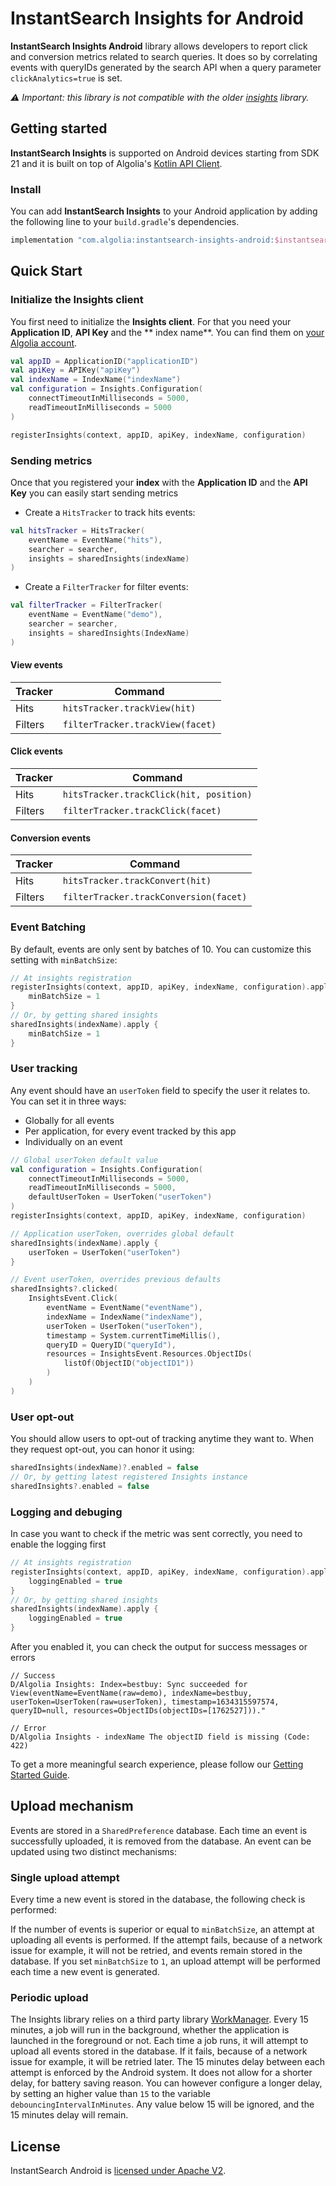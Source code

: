 # InstantSearch Insights for Android

**InstantSearch Insights Android** library allows developers to report click and conversion metrics related to search
queries. It does so by correlating events with queryIDs generated by the search API when a query
parameter `clickAnalytics=true` is set.

*⚠️ Important: this library is not compatible with the older [insights](instantsearch-android-insights) library.*

## Getting started

**InstantSearch Insights** is supported on Android devices starting from SDK 21 and it is built on top of
Algolia's [Kotlin API Client](https://github.com/algolia/algoliasearch-client-kotlin).

### Install

You can add **InstantSearch Insights** to your Android application by adding the following line to your `build.gradle`'s
dependencies.

```groovy
implementation "com.algolia:instantsearch-insights-android:$instantsearch_version"
```

## Quick Start

### Initialize the Insights client

You first need to initialize the **Insights client**. For that you need your **Application ID**, **API Key** and the **
index name**. You can find them on [your Algolia account](https://www.algolia.com/api-keys).

```kotlin
val appID = ApplicationID("applicationID")
val apiKey = APIKey("apiKey")
val indexName = IndexName("indexName")
val configuration = Insights.Configuration(
    connectTimeoutInMilliseconds = 5000,
    readTimeoutInMilliseconds = 5000
)

registerInsights(context, appID, apiKey, indexName, configuration)
```

### Sending metrics

Once that you registered your **index** with the **Application ID** and the **API Key** you can easily start sending
metrics

* Create a `HitsTracker` to track hits events:

```kotlin
val hitsTracker = HitsTracker(
    eventName = EventName("hits"),
    searcher = searcher,
    insights = sharedInsights(indexName)
)
```

* Create a `FilterTracker` for filter events:

```kotlin
val filterTracker = FilterTracker(
    eventName = EventName("demo"),
    searcher = searcher,
    insights = sharedInsights(IndexName)
)
```

#### View events

| Tracker | Command |
| --- | --- |
| Hits | `hitsTracker.trackView(hit)` |
| Filters | `filterTracker.trackView(facet)` |

#### Click events

| Tracker | Command |
| --- | --- |
| Hits | `hitsTracker.trackClick(hit, position)` |
| Filters | `filterTracker.trackClick(facet)` |

#### Conversion events

| Tracker | Command |
| --- | --- |
| Hits | `hitsTracker.trackConvert(hit)` |
| Filters | `filterTracker.trackConversion(facet)` |

### Event Batching

By default, events are only sent by batches of 10. You can customize this setting with `minBatchSize`:

```kotlin
// At insights registration
registerInsights(context, appID, apiKey, indexName, configuration).apply {
    minBatchSize = 1
}
// Or, by getting shared insights
sharedInsights(indexName).apply {
    minBatchSize = 1
}
```

### User tracking

Any event should have an `userToken` field to specify the user it relates to. You can set it in three ways:

- Globally for all events
- Per application, for every event tracked by this app
- Individually on an event

```kotlin
// Global userToken default value
val configuration = Insights.Configuration(
    connectTimeoutInMilliseconds = 5000,
    readTimeoutInMilliseconds = 5000,
    defaultUserToken = UserToken("userToken")
)
registerInsights(context, appID, apiKey, indexName, configuration)

// Application userToken, overrides global default
sharedInsights(indexName).apply {
    userToken = UserToken("userToken")
}

// Event userToken, overrides previous defaults
sharedInsights?.clicked(
    InsightsEvent.Click(
        eventName = EventName("eventName"),
        indexName = IndexName("indexName"),
        userToken = UserToken("userToken"),
        timestamp = System.currentTimeMillis(),
        queryID = QueryID("queryId"),
        resources = InsightsEvent.Resources.ObjectIDs(
            listOf(ObjectID("objectID1"))
        )
    )
)
```

### User opt-out

You should allow users to opt-out of tracking anytime they want to. When they request opt-out, you can honor it using:

```kotlin
sharedInsights(indexName)?.enabled = false
// Or, by getting latest registered Insights instance
sharedInsights?.enabled = false
```

### Logging and debuging

In case you want to check if the metric was sent correctly, you need to enable the logging first

```kotlin
// At insights registration
registerInsights(context, appID, apiKey, indexName, configuration).apply {
    loggingEnabled = true
}
// Or, by getting shared insights
sharedInsights(indexName).apply {
    loggingEnabled = true
}
```

After you enabled it, you can check the output for success messages or errors

```
// Success
D/Algolia Insights: Index=bestbuy: Sync succeeded for View(eventName=EventName(raw=demo), indexName=bestbuy, userToken=UserToken(raw=userToken), timestamp=1634315597574, queryID=null, resources=ObjectIDs(objectIDs=[1762527]))."

// Error
D/Algolia Insights - indexName The objectID field is missing (Code: 422)
```

To get a more meaningful search experience, please follow
our [Getting Started Guide](https://www.algolia.com/doc/guides/building-search-ui/getting-started/android/).

## Upload mechanism

Events are stored in a `SharedPreference` database. Each time an event is successfully uploaded, it is removed from the
database. An event can be updated using two distinct mechanisms:

### Single upload attempt

Every time a new event is stored in the database, the following check is performed:

If the number of events is superior or equal to `minBatchSize`, an attempt at uploading all events is performed. If the
attempt fails, because of a network issue for example, it will not be retried, and events remain stored in the database.
If you set `minBatchSize` to `1`, an upload attempt will be performed each time a new event is generated.

### Periodic upload

The Insights library relies on a third party
library [WorkManager](https://developer.android.com/topic/libraries/architecture/workmanager/). Every 15 minutes, a job
will run in the background, whether the application is launched in the foreground or not. Each time a job runs, it will
attempt to upload all events stored in the database. If it fails, because of a network issue for example, it will be
retried later. The 15 minutes delay between each attempt is enforced by the Android system. It does not allow for a
shorter delay, for battery saving reason. You can however configure a longer delay, by setting an higher value than `15`
to the variable `debouncingIntervalInMinutes`. Any value below 15 will be ignored, and the 15 minutes delay will remain.

## License

InstantSearch Android is [licensed under Apache V2](/LICENSE).
